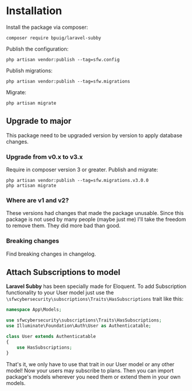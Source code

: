 # Installation

Install the package via composer:

```shell
composer require bpuig/laravel-subby
```

Publish the configuration:

```shell
php artisan vendor:publish --tag=sfw.config
```

Publish migrations:

```shell
php artisan vendor:publish --tag=sfw.migrations
```

Migrate:

```shell
php artisan migrate
```

## Upgrade to major

This package need to be upgraded version by version to apply database changes.

### Upgrade from v0.x to v3.x

Require in composer version 3 or greater. Publish and migrate:

```shell
php artisan vendor:publish --tag=sfw.migrations.v3.0.0
php artisan migrate
```

### Where are v1 and v2?

These versions had changes that made the package unusable. Since this package is not used by many people (maybe just me)
I'll take the freedom to remove them. They did more bad than good.

### Breaking changes

Find breaking changes in changelog.

## Attach Subscriptions to model<a name="attach-subscription"></a>

**Laravel Subby** has been specially made for Eloquent. To add Subscription functionality to your User model just use
the `\sfwcybersecurity\subscriptions\Traits\HasSubscriptions` trait like this:

```php
namespace App\Models;

use sfwcybersecurity\subscriptions\Traits\HasSubscriptions;
use Illuminate\Foundation\Auth\User as Authenticatable;

class User extends Authenticatable
{
    use HasSubscriptions;
}
```

That's it, we only have to use that trait in our User model or any other model! Now your users may subscribe to plans.
Then you can import package's models wherever you need them or extend them in your own models.
